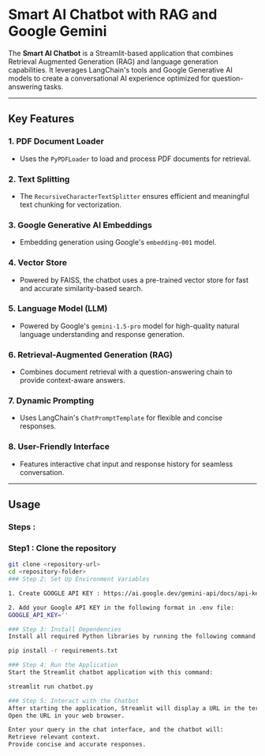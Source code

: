 # Smart AI Chatbot with RAG and Google Gemini

The **Smart AI Chatbot** is a Streamlit-based application that combines Retrieval Augmented Generation (RAG) and language generation capabilities. It leverages LangChain's tools and Google Generative AI models to create a conversational AI experience optimized for question-answering tasks.

---

## Key Features

### 1. **PDF Document Loader**
- Uses the `PyPDFLoader` to load and process PDF documents for retrieval.

### 2. **Text Splitting**
- The `RecursiveCharacterTextSplitter` ensures efficient and meaningful text chunking for vectorization.

### 3. **Google Generative AI Embeddings**
- Embedding generation using Google's `embedding-001` model.

### 4. **Vector Store**
- Powered by FAISS, the chatbot uses a pre-trained vector store for fast and accurate similarity-based search.

### 5. **Language Model (LLM)**
- Powered by Google's `gemini-1.5-pro` model for high-quality natural language understanding and response generation.

### 6. **Retrieval-Augmented Generation (RAG)**
- Combines document retrieval with a question-answering chain to provide context-aware answers.

### 7. **Dynamic Prompting**
- Uses LangChain's `ChatPromptTemplate` for flexible and concise responses.

### 8. **User-Friendly Interface**
- Features interactive chat input and response history for seamless conversation.

---

## Usage

### Steps :
### Step1 : Clone the repository  
   ```bash
   git clone <repository-url>
   cd <repository-folder>
### Step 2: Set Up Environment Variables

1. Create GOOGLE API KEY : https://ai.google.dev/gemini-api/docs/api-key

2. Add your Google API KEY in the following format in .env file:
 GOOGLE_API_KEY=''

### Step 3: Install Dependencies
Install all required Python libraries by running the following command:

pip install -r requirements.txt

### Step 4: Run the Application
Start the Streamlit chatbot application with this command:

streamlit run chatbot.py

### Step 5: Interact with the Chatbot
 After starting the application, Streamlit will display a URL in the terminal (e.g., http://localhost:8501).
Open the URL in your web browser.

Enter your query in the chat interface, and the chatbot will:
Retrieve relevant context.
Provide concise and accurate responses.


